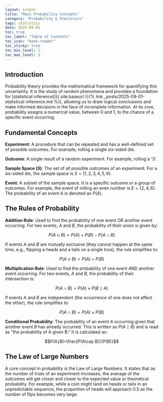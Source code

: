 ```yaml
---
layout: single
title: "Main Probability Concepts"
category: "Probability & Statistics"
tags: statistics 
date: 2025-09-01
toc: true
toc_label: "Table of Contents"
toc_icon: "book-reader"
toc_sticky: true
toc_min_level: 2
toc_max_level: 3
---
```


## Introduction

Probability theory provides the mathematical framework for quantifying this uncertainty. It is the study of random phenomena and provides a foundation for [statistical inference]({{ site.baseurl }}{% link _posts/2025-09-01-statistical-inference.md %}), allowing us to draw logical conclusions and make informed decisions in the face of incomplete information. At its core, probability assigns a numerical value, between 0 and 1, to the chance of a specific event occurring.

## Fundamental Concepts

**Experiment**: A procedure that can be repeated and has a well-defined set of possible outcomes. For example, rolling a single six-sided die.

**Outcome**: A single result of a random experiment. For example, rolling a '3'.

**Sample Space ($S$)**: The set of all possible outcomes of an experiment. For a six-sided die, the sample space is $S=\{1,2,3,4,5,6\}$.

**Event**: A subset of the sample space. It is a specific outcome or a group of outcomes. For example, the event of rolling an even number is $E=\{2,4,6\}$. The probability of an event A is denoted as $P(A)$.

## The Rules of Probability

**Addition Rule**: Used to find the probability of one event OR another event occurring. For two events, $A$ and $B$, the probability of their union is given by:

$$P(A\cup B)=P(A)+P(B)−P(A \cap B)$$

If events $A$ and $B$ are mutually exclusive (they cannot happen at the same time, e.g., flipping a heads and a tails on a single toss), the rule simplifies to:

$$P(A\cup B)=P(A)+P(B)$$

**Multiplication Rule**: Used to find the probability of one event AND another event occurring. For two events, $A$ and $B$, the probability of their intersection is:

$$P(A\cap B)=P(A) \times P(B∣A)$$

If events $A$ and $B$ are independent (the occurrence of one does not affect the other), the rule simplifies to:

$$P(A\cap B)=P(A) \times P(B)$$

**Conditional Probability**: The probability of an event $A$ occurring given that another event $B$ has already occurred. This is written as $P(A∣B)$ and is read as "the probability of A given B." It is calculated as:

$$P(A∣B)=\frac{P(A\cap B)}{P(B)}​$$

## The Law of Large Numbers

A core concept in probability is the Law of Large Numbers. It states that as the number of trials of an experiment increases, the average of the outcomes will get closer and closer to the expected value or theoretical probability. For example, while a coin might land on heads or tails in an unpredictable sequence, the proportion of heads will approach 0.5 as the number of flips becomes very large.